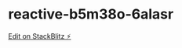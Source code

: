 # reactive-b5m38o-6alasr

[Edit on StackBlitz ⚡️](https://stackblitz.com/edit/reactive-b5m38o-6alasr)